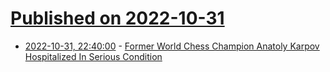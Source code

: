 # [Published on 2022-10-31](index.md)

* [2022-10-31, 22:40:00](https://science.slashdot.org/story/22/10/31/2055215/former-world-chess-champion-anatoly-karpov-hospitalized-in-serious-condition?utm_source=rss1.0mainlinkanon&utm_medium=feed) - [Former World Chess Champion Anatoly Karpov Hospitalized In Serious Condition](https://science.slashdot.org/story/22/10/31/2055215/former-world-chess-champion-anatoly-karpov-hospitalized-in-serious-condition?utm_source=rss1.0mainlinkanon&utm_medium=feed)
